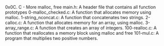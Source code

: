 0x0C. C - More malloc, free
main.h: A header file that contains all function prototypes
0-malloc_checked.c: A function that allocates memory using malloc.
1-string_nconcat.c: A function that concatenates two strings.
2-calloc.c: A function that allocates memory for an array, using malloc.
3-array_range.c: A function that creates an array of integers.
100-realloc.c: A function that reallocates a memory block using malloc and free
101-mul.c: A program that multiplies two positive numbers.
